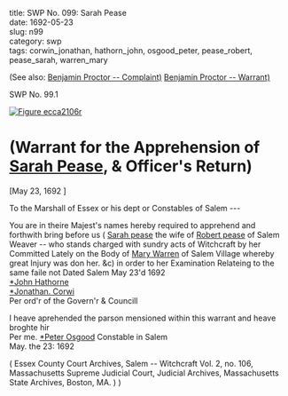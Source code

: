 title: SWP No. 099: Sarah Pease  
date: 1692-05-23  
slug: n99  
category: swp  
tags: corwin_jonathan, hathorn_john, osgood_peter, pease_robert, pease_sarah, warren_mary




(See also: [Benjamin Proctor -- Complaint)](/n105.html#n105.1) [Benjamin Proctor -- Warrant)](/n105.html#n105.2)

<div markdown class="doc" id="n99.1">

<div class="doc_id">SWP No. 99.1</div>


<span markdown class="figure">[![Figure ecca2106r](archives/ecca/thumb/ecca2106r.jpg)](archives/ecca/large/ecca2106r.jpg)</span>

# (Warrant for the Apprehension of [Sarah Pease](/tag/pease_sarah.html), & Officer's Return)

[May 23, 1692 ] 

To the Marshall of Essex or his dept or Constables  of Salem ---

You are in theire Majest's names hereby required to apprehend and forthwith bring before us ( [Sarah pease](/tag/pease_sarah.html) the wife of [Robert pease](/tag/pease_robert.html) of Salem Weaver -- who stands charged with sundry acts of Witchcraft by her Committed Lately on the Body of [Mary Warren](/tag/warren_mary.html) of Salem Village whereby great Injury was don her. &c) in order to her Examination Relateing to the same faile not Dated Salem May 23'd 1692  
                                                   [*John Hathorne](/tag/hathorn_john.html)  
                                                   [*Jonathan. Corwi](/tag/corwin_jonathan.html)  
                                                    Per ord'r of the Govern'r & Councill 

I heave aprehended the parson mensioned within this warrant and heave broghte hir  
Per me. [*Peter Osgood](/tag/osgood_peter.html) Constable in Salem  
May. the 23: 1692

( Essex County Court Archives, Salem -- Witchcraft Vol. 2, no. 106, Massachusetts Supreme Judicial Court, Judicial Archives, Massachusetts State Archives, Boston, MA. )
 )


</div>
